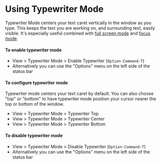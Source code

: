 # Using Typewriter Mode

Typewriter Mode centers your text caret vertically in the window as you type. This keeps the text you are working on, and surrounding text, easily visible. It's especially useful combined with [full screen mode](using-full-screen-mode.md) and [focus mode](using-focus-mode.md).

#### To enable typewriter mode

* View > Typewriter Mode > Enable Typewriter (`Option-Command-T`)
* Alternatively you can use the "Options" menu on the left side of the status bar

#### To configure typewriter mode

Typewriter mode centers your text caret by default. You can also choose "top" or "bottom" to have typewriter mode position your cursor nearer the top or bottom of the window.

* View > Typewriter Mode > Typewriter Top
* View > Typewriter Mode > Typewriter Center
* View > Typewriter Mode > Typewriter Bottom

#### To disable typewriter mode

* View > Typewriter Mode > Disable Typewriter (`Option-Command-T`)
* Alternatively you can use the "Options" menu on the left side of the status bar
